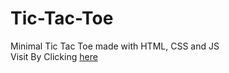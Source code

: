 # Tic-Tac-Toe
Minimal Tic Tac Toe made with HTML, CSS and JS<br>
Visit By Clicking [here](http://Sanchit-Jain07.github.io/Tic-Tac-Toe)
